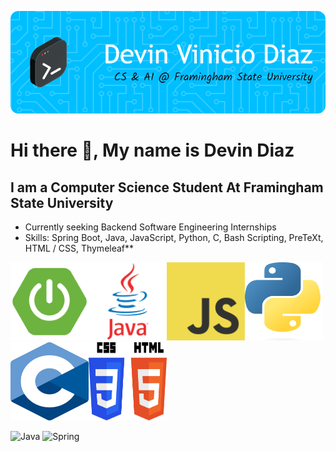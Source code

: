 ![Header](./gb-header.png)

# Hi there 👋, My name is Devin Diaz
## I am a Computer Science Student At Framingham State University
- Currently seeking Backend Software Engineering Internships
- Skills: Spring Boot, Java, JavaScript, Python, C, Bash Scripting, PreTeXt, HTML / CSS, Thymeleaf**


<img src="spring-boot-img.png" width="125" height="125"><img src="java-logo.webp" width="125" height="125"><img src="javascript-img.png" width="125" height="125"><img src="py-image.png" width="125" height="125"><img src="c-img.png" width="125" height="125"><img src="html-css-img.png" width="125" height="125">

![Java](https://img.shields.io/badge/Java-ED8B00?style=for-the-badge&logo=java&logoColor=white)
![Spring](https://img.shields.io/badge/Spring-6DB33F?style=for-the-badge&logo=spring&logoColor=white)









